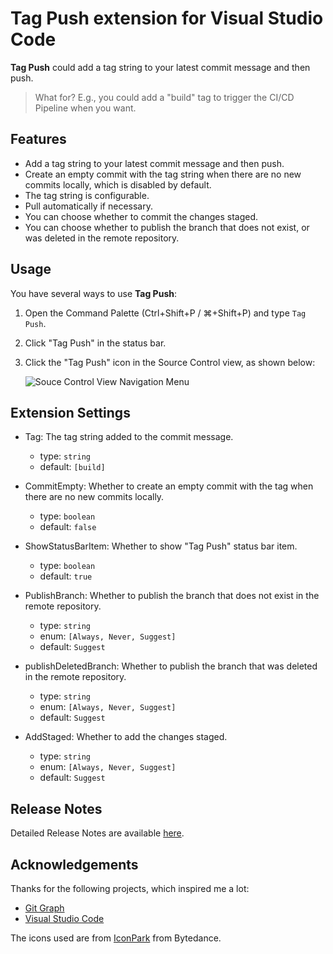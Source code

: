 # Tag Push extension for Visual Studio Code

**Tag Push** could add a tag string to your latest commit message and then push.

> What for? E.g., you could add a "build" tag to trigger the CI/CD Pipeline when you want.

## Features

- Add a tag string to your latest commit message and then push.
- Create an empty commit with the tag string when there are no new commits locally, which is disabled by default.
- The tag string is configurable.
- Pull automatically if necessary.
- You can choose whether to commit the changes staged.
- You can choose whether to publish the branch that does not exist, or was deleted in the remote repository.

## Usage

You have several ways to use **Tag Push**:

1. Open the Command Palette (Ctrl+Shift+P / ⌘+Shift+P) and type `Tag Push`.
2. Click "Tag Push" in the status bar.
3. Click the "Tag Push" icon in the Source Control view, as shown below:

   ![Souce Control View Navigation Menu](https://raw.githubusercontent.com/wy-luke/tag-push/main/resources/menu-navigation.png)

## Extension Settings

- Tag: The tag string added to the commit message.

  - type: `string`
  - default: `[build]`

- CommitEmpty: Whether to create an empty commit with the tag when there are no new commits locally.

  - type: `boolean`
  - default: `false`

- ShowStatusBarItem: Whether to show "Tag Push" status bar item.

  - type: `boolean`
  - default: `true`

- PublishBranch: Whether to publish the branch that does not exist in the remote repository.

  - type: `string`
  - enum: `[Always, Never, Suggest]`
  - default: `Suggest`

- publishDeletedBranch: Whether to publish the branch that was deleted in the remote repository.

  - type: `string`
  - enum: `[Always, Never, Suggest]`
  - default: `Suggest`

- AddStaged: Whether to add the changes staged.
  - type: `string`
  - enum: `[Always, Never, Suggest]`
  - default: `Suggest`

## Release Notes

Detailed Release Notes are available [here](CHANGELOG.md).

## Acknowledgements

Thanks for the following projects, which inspired me a lot:

- [Git Graph](https://github.com/mhutchie/vscode-git-graph)
- [Visual Studio Code](https://github.com/microsoft/vscode)

The icons used are from [IconPark](https://github.com/bytedance/iconpark) from Bytedance.
